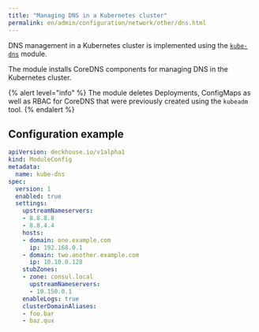 ```yaml
---
title: "Managing DNS in a Kubernetes cluster"
permalink: en/admin/configuration/network/other/dns.html
---
```


DNS management in a Kubernetes cluster is implemented using the [`kube-dns`](/modules/kube-dns/) module.

The module installs CoreDNS components for managing DNS in the Kubernetes cluster.

{% alert level="info" %}
The module deletes Deployments, ConfigMaps as well as RBAC for CoreDNS that were previously created using the `kubeadm` tool.
{% endalert %}

## Configuration example

```yaml
apiVersion: deckhouse.io/v1alpha1
kind: ModuleConfig
metadata:
  name: kube-dns
spec:
  version: 1
  enabled: true
  settings:
    upstreamNameservers:
    - 8.8.8.8
    - 8.8.4.4
    hosts:
    - domain: one.example.com
      ip: 192.168.0.1
    - domain: two.another.example.com
      ip: 10.10.0.128
    stubZones:
    - zone: consul.local
      upstreamNameservers:
      - 10.150.0.1
    enableLogs: true
    clusterDomainAliases:
    - foo.bar
    - baz.qux

```
